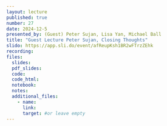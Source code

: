 ```yaml
---
layout: lecture
published: true
number: 27
date: 2024-12-5
presented_by: (Guest) Peter Sujan, Lisa Yan, Michael Ball
title: "Guest Lecture Peter Sujan, Closing Thoughts"
slido: https://app.sli.do/event/afReupKsh1BR2wFTrzZEhk
recording:
files:
  slides:
  pdf_slides:
  code:
  code_html:
  notebook:
  notes:
  additional_files:
    - name:
      link:
      target: #or leave empty
---
```

